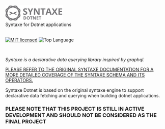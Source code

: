 <img src="assets/logo.svg" width="180px"/>
<br/>
Syntaxe for Dotnet applications
<br/>
<br/>

[![MIT licensed](https://img.shields.io/badge/license-MIT-0091F7)](./LICENSE)
![Top Language](https://img.shields.io/badge/csharp-100%25-F0DC4E)

<br/>

_Syntaxe is a declarative data querying library inspired by graphql._

[PLEASE REFER TO THE ORIGINAL SYNTAXE DOCUMENTATION FOR A MORE DETAILED COVERAGE OF THE SYNTAXE SCHEMA AND ITS OPERATORS.](https://github.com/SyntaxeQL/syntaxe/blob/master/README.md)

Syntaxe Dotnet is based on the original syntaxe engine to support declarative data fetching and querying when building dotnet applications.

### PLEASE NOTE THAT THIS PROJECT IS STILL IN ACTIVE DEVELOPMENT AND SHOULD NOT BE CONSIDERED AS THE FINAL PROJECT